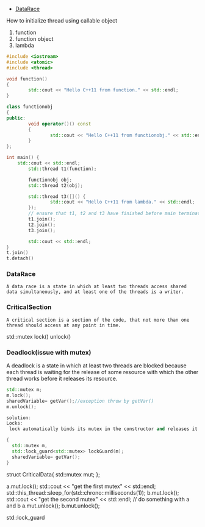  - [DataRace](#DataRace)

   
How to initialize thread using callable object
1. function
2. function object
3. lambda
```c++
#include <iostream>
#include <atomic>
#include <thread>

void function()
{
        std::cout << "Hello C++11 from function." << std::endl;
}

class functionobj
{
public:
        void operator()() const
        {
                std::cout << "Hello C++11 from functionobj." << std::endl;
        }
};

int main() {
    std::cout << std::endl;
        std::thread t1(function);

        functionobj obj;
        std::thread t2(obj);

        std::thread t3([]() {
                std::cout << "Hello C++11 from lambda." << std::endl;
        });
        // ensure that t1, t2 and t3 have finished before main terminates
        t1.join();
        t2.join();
        t3.join();

        std::cout << std::endl;
}
t.join()
t.detach()
```
### DataRace
    A data race is a state in which at least two threads access shared data simultaneously, and at least one of the threads is a writer.
### CriticalSection
    A critical section is a section of the code, that not more than one thread should access at any point in time.
 
std::mutex 
  lock()
  unlock()
  
### Deadlock(issue with mutex)
   A deadlock is a state in which at least two threads are blocked because each thread is waiting for the release of some resource with which the other thread works before it releases its resource.
```c++
std::mutex m;
m.lock();
sharedVariable= getVar();//exception throw by getVar()
m.unlock();

solution:
Locks:
 lock automatically binds its mutex in the constructor and releases it in the destructor. 

{
  std::mutex m,
  std::lock_guard<std::mutex> lockGuard(m);
  sharedVariable= getVar();
}
```
struct CriticalData{
  std::mutex mut;
};

  a.mut.lock();
  std::cout << "get the first mutex" << std::endl;
  std::this_thread::sleep_for(std::chrono::milliseconds(1));
  b.mut.lock();
  std::cout << "get the second mutex" << std::endl;
  // do something with a and b
  a.mut.unlock();
  b.mut.unlock();


std::lock_guard
